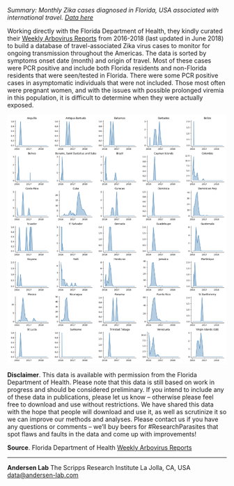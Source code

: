 *Summary: Monthly Zika cases diagnosed in Florida, USA associated with international travel. [Data here](https://github.com/andersen-lab/zika-epidemiology/)*

Working directly with the Florida Department of Health, they kindly curated their [Weekly Arbovirus Reports](http://www.floridahealth.gov/diseases-and-conditions/mosquito-borne-diseases/surveillance.html) from 2016-2018 (last updated in June 2018) to build a database of travel-associated Zika virus cases to monitor for ongoing transmission throughout the Americas. The data is sorted by symptoms onset date (month) and origin of travel. Most of these cases were PCR positive and include both Florida residents and non-Florida residents that were seen/tested in Florida. There were some PCR positive cases in asymptomatic individuals that were not included. Those most often were pregnant women, and with the issues with possible prolonged viremia in this population, it is difficult to determine when they were actually exposed.

![Travel Cases Florida](https://raw.githubusercontent.com/andersen-lab/Zika-cases-PAHO/master/travel_florida/plots/travel.png)

**Disclaimer**. This data is available with permission from the Florida Department of Health. Please note that this data is still based on work in progress and should be considered preliminary. If you intend to include any of these data in publications, please let us know – otherwise please feel free to download and use without restrictions. We have shared this data with the hope that people will download and use it, as well as scrutinize it so we can improve our methods and analyses. Please contact us if you have any questions or comments – we’ll buy beers for #ResearchParasites that spot flaws and faults in the data and come up with improvements!

**Source**. Florida Department of Health [Weekly Arbovirus Reports](http://www.floridahealth.gov/diseases-and-conditions/mosquito-borne-diseases/surveillance.html)

---
**Andersen Lab**
The Scripps Research Institute
La Jolla, CA, USA
[data@andersen-lab.com](mailto:data@andersen-lab.com)

